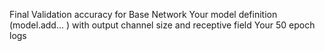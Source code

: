 Final Validation accuracy for Base Network
Your model definition (model.add... ) with output channel size and receptive field
Your 50 epoch logs
